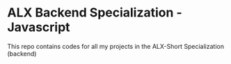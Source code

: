 # ALX Backend Specialization - Javascript


This repo contains codes for all my projects in the ALX-Short Specialization (backend)
